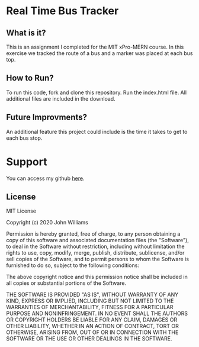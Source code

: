 # Real Time Bus Tracker

## What is it?

This is an assignment I completed for the MIT xPro-MERN course. In this exercise we tracked the route of a bus and a marker was placed at each bus top.

## How to Run?

To run this code, fork and clone this repository. Run the index.html file. All additional files are included in the download.

## Future Improvments?

An additional feature this project could include is the time it takes to get to each bus stop.

# Support
You can access my github [here](http://github.com/kaylaschumacher.github.io).

## License

MIT License

Copyright (c) 2020 John Williams

Permission is hereby granted, free of charge, to any person obtaining a copy
of this software and associated documentation files (the "Software"), to deal
in the Software without restriction, including without limitation the rights
to use, copy, modify, merge, publish, distribute, sublicense, and/or sell
copies of the Software, and to permit persons to whom the Software is
furnished to do so, subject to the following conditions:

The above copyright notice and this permission notice shall be included in all
copies or substantial portions of the Software.

THE SOFTWARE IS PROVIDED "AS IS", WITHOUT WARRANTY OF ANY KIND, EXPRESS OR
IMPLIED, INCLUDING BUT NOT LIMITED TO THE WARRANTIES OF MERCHANTABILITY,
FITNESS FOR A PARTICULAR PURPOSE AND NONINFRINGEMENT. IN NO EVENT SHALL THE
AUTHORS OR COPYRIGHT HOLDERS BE LIABLE FOR ANY CLAIM, DAMAGES OR OTHER
LIABILITY, WHETHER IN AN ACTION OF CONTRACT, TORT OR OTHERWISE, ARISING FROM,
OUT OF OR IN CONNECTION WITH THE SOFTWARE OR THE USE OR OTHER DEALINGS IN THE
SOFTWARE.
